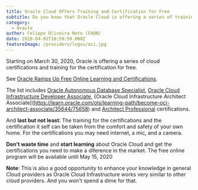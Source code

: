 ```yaml
---
title: Oracle Cloud Offers Training and Certification for Free
subtitle: Do you know that Oracle Cloud is offering a series of training and certifications for free?
category:
  - Oracle
author: Felippe Oliveira Neto (FAON)
date: 2020-04-02T10:59:59.000Z
featureImage: /providers/logos/oci.jpg
---
```

Starting on March 30, 2020, Oracle is offering a series of cloud certifications and training for the certification for free.

See [Oracle Ramps Up Free Online Learning and Certifications](https://www.oracle.com/corporate/blog/free-certifications-oracle-oci-autonomous-033020.html).

The list includes [Oracle Autonomous Database Specialist](https://learn.oracle.com/ols/learning-path/become-an-autonomous-database-specialist/35573/55666), [Oracle Cloud Infrastructure Developer Associate](https://learn.oracle.com/ols/learning-path/become-oci-developer-associate/35644/75248), {Oracle Cloud Infrastructure Architect Associate](https://learn.oracle.com/ols/learning-path/become-oci-architect-associate/35644/75658) and [Architect Professional](https://learn.oracle.com/ols/learning-path/become-oci-architect-professional/35644/35802) certifications.

And **last but not least**: The training for the certifications and the certification it self can be taken from the comfort and safety of your own home. For the certifications you may need internet, a mic, and a camera.

**Don't waste time** and **start learning** about Oracle Cloud and get the certifications you need to make a diference in the market. The free online program will be available until May 15, 2020

**Note**: This is also a good opportunity to enhance your knowledge in general Cloud providers as Oracle Cloud Infrastructure works very similar to other cloud providers. And you won't spend a dime for that.
